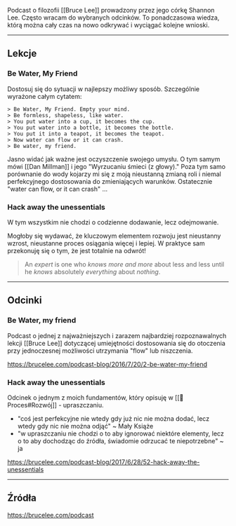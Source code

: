 Podcast o filozofii [[Bruce Lee]] prowadzony przez jego córkę Shannon Lee. Często wracam do wybranych odcinków. To ponadczasowa wiedza, którą można cały czas na nowo odkrywać i wyciągać kolejne wnioski.

---

## Lekcje

### Be Water, My Friend
Dostosuj się do sytuacji w najlepszy możliwy sposób. Szczególnie wyrażone całym cytatem: 

	> Be Water, My Friend. Empty your mind. 
	> Be formless, shapeless, like water.  
	> You put water into a cup, it becomes the cup.  
	> You put water into a bottle, it becomes the bottle.  
	> You put it into a teapot, it becomes the teapot.  
	> Now water can flow or it can crash.  
	> Be water, my friend.

Jasno widać jak ważne jest oczyszczenie swojego umysłu. O tym samym mówi [[Dan Millman]] i jego "Wyrzucaniu śmieci (z głowy)." Poza tym samo porównanie do wody kojarzy mi się z moją nieustanną zmianą roli i niemal perfekcyjnego dostosowania do zmieniających warunków. Ostatecznie "water can flow, or it can crash" ... 


### Hack away the unessentials
W tym wszystkim nie chodzi o codzienne dodawanie, lecz odejmowanie. 

Mogłoby się wydawać, że kluczowym elementem rozwoju jest nieustanny wzrost, nieustanne proces osiągania więcej i lepiej. W praktyce sam przekonuję się o tym, że jest totalnie na odwrót!

> An _expert_ is one who _knows more and more_ about less and less until he _knows_ absolutely _everything_ about _nothing_.

---

## Odcinki

### Be Water, my friend
Podcast o jednej z najważniejszych i zarazem najbardziej rozpoznawalnych lekcji [[Bruce Lee]] dotyczącej umiejętności dostosowania się do otoczenia przy jednoczesnej możliwości utrzymania "flow" lub niszczenia. 

https://brucelee.com/podcast-blog/2016/7/20/2-be-water-my-friend

### Hack away the unessentials
Odcinek o jednym z moich fundamentów, który opisuję w [[💫 Proces#Rozwój]] - upraszczaniu. 
- "coś jest perfekcyjne nie wtedy gdy już nic nie można dodać, lecz wtedy gdy nic nie można odjąć" ~ Mały Książe
- "w upraszczaniu nie chodzi o to aby ignorować niektóre elementy, lecz o to aby dochodząc do źródła, świadomie odrzucać te niepotrzebne" ~ ja

https://brucelee.com/podcast-blog/2017/6/28/52-hack-away-the-unessentials

---

## Źródła
https://brucelee.com/podcast